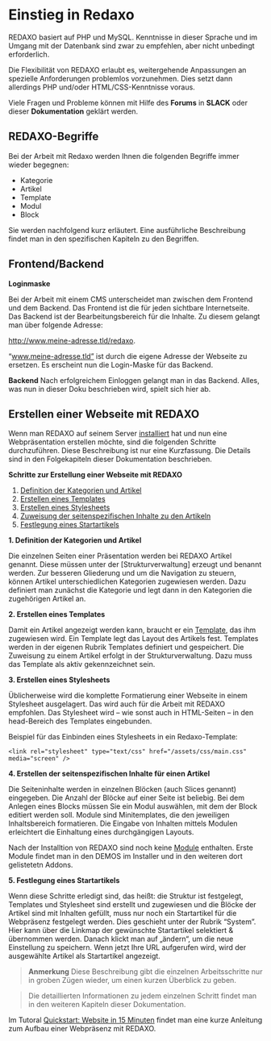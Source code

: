 # Einstieg in Redaxo

REDAXO basiert auf PHP und MySQL. Kenntnisse in dieser Sprache und im Umgang mit der Datenbank sind zwar zu empfehlen, aber nicht unbedingt erforderlich. 

Die Flexibilität von REDAXO erlaubt es, weitergehende Anpassungen an spezielle Anforderungen problemlos vorzunehmen. Dies setzt dann allerdings PHP und/oder HTML/CSS-Kenntnisse voraus.

Viele Fragen und Probleme können mit Hilfe des **Forums** in **SLACK** oder dieser **Dokumentation** geklärt werden. 

## REDAXO-Begriffe

Bei der Arbeit mit Redaxo werden Ihnen die folgenden Begriffe immer wieder begegnen:

* Kategorie
* Artikel
* Template
* Modul
* Block

Sie werden nachfolgend kurz erläutert. Eine ausführliche Beschreibung findet man in den spezifischen Kapiteln zu den Begriffen.

## Frontend/Backend

**Loginmaske**

Bei der Arbeit mit einem CMS unterscheidet man zwischen dem Frontend und dem Backend. Das Frontend ist die für jeden sichtbare Internetseite. Das Backend ist der Bearbeitungsbereich für die Inhalte. Zu diesem gelangt man über folgende Adresse:

http://www.meine-adresse.tld/redaxo.

“www.meine-adresse.tld” ist durch die eigene Adresse der Webseite zu ersetzen. Es erscheint nun die Login-Maske für das Backend.

**Backend**
Nach erfolgreichem Einloggen gelangt man in das Backend. Alles, was nun in dieser Doku beschrieben wird, spielt sich hier ab.


## Erstellen einer Webseite mit REDAXO 

Wenn man REDAXO auf seinem Server [installiert](/{{path}}/{{version}}/installation) hat und nun eine Webpräsentation erstellen möchte, sind die folgenden Schritte durchzuführen. Diese Beschreibung ist nur eine Kurzfassung. Die Details sind in den Folgekapiteln dieser Dokumentation beschrieben.

**Schritte zur Erstellung einer Webseite mit REDAXO**

1. [Definition der Kategorien und Artikel](#defkatart)
2. [Erstellen eines Templates](#template)
3. [Erstellen eines Stylesheets](#styles)
4. [Zuweisung der seitenspezifischen Inhalte zu den Artikeln](#zuweisung)
5. [Festlegung eines Startartikels](#startartikel)


<a name="defkatart"></a>**1. Definition der Kategorien und Artikel**

Die einzelnen Seiten einer Präsentation werden bei REDAXO Artikel genannt. Diese müssen unter der [Strukturverwaltung] erzeugt und benannt werden. Zur besseren Gliederung und um die Navigation zu steuern, können Artikel unterschiedlichen Kategorien zugewiesen werden. Dazu definiert man zunächst die Kategorie und legt dann in den Kategorien die zugehörigen Artikel an.

<a name="template"></a>
**2. Erstellen eines Templates**

Damit ein Artikel angezeigt werden kann, braucht er ein [Template](/{{path}}/{{version}}/templates), das ihm zugewiesen wird. Ein Template legt das Layout des Artikels fest. Templates werden in der eigenen Rubrik Templates definiert und gespeichert. Die Zuweisung zu einem Artikel erfolgt in der Strukturverwaltung. Dazu muss das Template als aktiv gekennzeichnet sein.

<a name="styles"></a>
**3. Erstellen eines Stylesheets**

Üblicherweise wird die komplette Formatierung einer Webseite in einem Stylesheet ausgelagert. Das wird auch für die Arbeit mit REDAXO empfohlen. Das Stylesheet wird – wie sonst auch in HTML-Seiten – in den head-Bereich des Templates eingebunden.

Beispiel für das Einbinden eines Stylesheets in ein Redaxo-Template:

	<link rel="stylesheet" type="text/css" href="/assets/css/main.css" media="screen" />

<a name="zuweisung"></a>
**4. Erstellen der seitenspezifischen Inhalte für einen Artikel**

Die Seiteninhalte werden in einzelnen Blöcken (auch Slices genannt) eingegeben. Die Anzahl der Blöcke auf einer Seite ist beliebig. Bei dem Anlegen eines Blocks müssen Sie ein Modul auswählen, mit dem der Block editiert werden soll. Module sind Minitemplates, die den jeweiligen Inhaltsbereich formatieren. Die Eingabe von Inhalten mittels Modulen erleichtert die Einhaltung eines durchgängigen Layouts.

Nach der Installtion von REDAXO sind noch keine [Module](/{{path}}/{{version}}/module) enthalten. Erste Module findet man in den DEMOS im Installer und in den weiteren dort gelistetetn Addons. 

<a name="startartikel"></a>
**5. Festlegung eines Startartikels**

Wenn diese Schritte erledigt sind, das heißt: die Struktur ist festgelegt, Templates und Stylesheet sind erstellt und zugewiesen und die Blöcke der Artikel sind mit Inhalten gefüllt, muss nur noch ein Startartikel für die Webpräsenz festgelegt werden. Dies geschieht unter der Rubrik “System”.  Hier kann über die Linkmap der gewünschte Startartikel selektiert & übernommen werden. Danach klickt man auf „ändern“, um die neue Einstellung zu speichern. Wenn jetzt Ihre URL aufgerufen wird, wird der ausgewählte Artikel als Startartikel angezeigt.


>**Anmerkung** Diese Beschreibung gibt die einzelnen Arbeitsschritte nur in groben Zügen wieder, um einen kurzen Überblick zu geben.

> Die detaillierten Informationen zu jedem einzelnen Schritt findet man in den weiteren Kapiteln dieser Dokumentation.

Im Tutoral [Quickstart: Website in 15 Minuten](/{{path}}/{{version}}/tutorial-quickstart) findet man eine kurze Anleitung zum Aufbau einer Webpräsenz mit REDAXO. 
